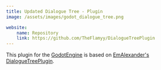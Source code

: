 ```yaml
---
title: Updated Dialogue Tree - Plugin
image: /assets/images/godot_dialogue_tree.png

website:
    name: Repository
    link: https://github.com/TheFlamyy/DialogueTreePlugin
---
```


This plugin for the [GodotEngine][Godot] is based on [EmAlexander's DialogueTreePlugin][EmAlexanderPlugin].

[Godot]: https://godotengine.org
[EmAlexanderPlugin]: https://github.com/EmAlexander/DialogueTreePlugin